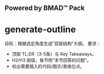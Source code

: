 ## Powered by BMAD™ Pack

# generate-outline

目标：根据选定角度生成“双层结构”大纲。
要求：
- 顶部 TL;DR（3-5条）与 Key Takeaways。
- H2/H3 层级，每节附“本节回答的问题”。
- 标出需要插入的代码/图示/表格位点。
